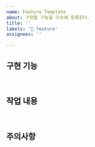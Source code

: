 ```yaml
---
name: Feature Template  
about: 구현할 기능을 이슈에 등록한다.  
title: ''  
labels: '🚀 feature'  
assignees: ''

---
```


## 구현 기능

<br/>

## 작업 내용

<br/>

## 주의사항